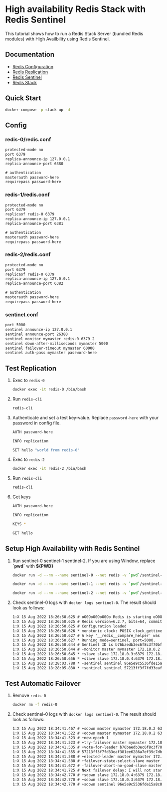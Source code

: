 # High availability Redis Stack with Redis Sentinel

This tutorial shows how to run a Redis Stack Server (bundled Redis modules) with High Availbility using Redis Sentinel.

## Documentation

- [Redis Configuration](https://redis.io/docs/manual/config/)
- [Redis Replication](https://redis.io/docs/manual/replication/)
- [Redis Sentinel](https://redis.io/docs/manual/sentinel/)
- [Redis Stack](https://redis.io/docs/stack/)

## Quick Start

```bash
docker-compose -p stack up -d
```

## Config

### redis-0/redis.conf

```txt
protected-mode no
port 6379
replica-announce-ip 127.0.0.1
replica-announce-port 6380

# authentication
masterauth password-here
requirepass password-here
```

### redis-1/redis.conf

```txt
protected-mode no
port 6379
replicaof redis-0 6379
replica-announce-ip 127.0.0.1
replica-announce-port 6381

# authentication
masterauth password-here
requirepass password-here
```

### redis-2/redis.conf

```txt
protected-mode no
port 6379
replicaof redis-0 6379
replica-announce-ip 127.0.0.1
replica-announce-port 6382

# authentication
masterauth password-here
requirepass password-here
```

### sentinel.conf

```txt
port 5000
sentinel announce-ip 127.0.0.1
sentinel announce-port 26380
sentinel monitor mymaster redis-0 6379 2
sentinel down-after-milliseconds mymaster 5000
sentinel failover-timeout mymaster 60000
sentinel auth-pass mymaster password-here
```

## Test Replication

1. Exec to `redis-0`

    ```bash
    docker exec -it redis-0 /bin/bash
    ```

2. Run `redis-cli`

    ```bash
    redis-cli
    ```

3. Authenticate and set a test key-value. Replace `password-here` with your password in config file.

    ```bash
    AUTH password-here

    INFO replication

    SET hello "world from redis-0"
    ```

4. Exec to `redis-2`

    ```bash
    docker exec -it redis-2 /bin/bash
    ```

5. Run `redis-cli`

    ```bash
    redis-cli
    ```

6. Get keys

    ```bash
    AUTH password-here

    INFO replication

    KEYS *

    GET hello
    ```

## Setup High Availability with Redis Sentinel

1. Run sentinel-0 sentinel-1 sentinel-2. If you are using Window, replace **\`pwd\`** with **${PWD}**

      ```bash
      docker run -d --rm --name sentinel-0 --net redis -v `pwd`/sentinel-0:/etc/sentinel redis/redis-stack-server:latest redis-sentinel /etc/sentinel/sentinel.conf

      docker run -d --rm --name sentinel-1 --net redis -v `pwd`/sentinel-1:/etc/sentinel redis/redis-stack-server:latest redis-sentinel /etc/sentinel/sentinel.conf

      docker run -d --rm --name sentinel-2 --net redis -v `pwd`/sentinel-2:/etc/sentinel redis/redis-stack-server:latest redis-sentinel /etc/sentinel/sentinel.conf
      ```

2. Check sentinel-0 logs with `docker logs sentinel-0`. The result should look as follows:

      ```txt
      1:X 15 Aug 2022 18:26:50.625 # oO0OoO0OoO0Oo Redis is starting oO0OoO0OoO0Oo
      1:X 15 Aug 2022 18:26:50.625 # Redis version=6.2.7, bits=64, commit=00000000, modified=0, pid=1, just started
      1:X 15 Aug 2022 18:26:50.625 # Configuration loaded
      1:X 15 Aug 2022 18:26:50.626 * monotonic clock: POSIX clock_gettime
      1:X 15 Aug 2022 18:26:50.627 # A key '__redis__compare_helper' was added to Lua globals which is not on the globals allow list nor listed on the deny list.
      1:X 15 Aug 2022 18:26:50.627 * Running mode=sentinel, port=5000.
      1:X 15 Aug 2022 18:26:50.644 # Sentinel ID is b76baedb3ec6f8c3f70bfbac81c424bebd5333bd
      1:X 15 Aug 2022 18:26:50.644 # +monitor master mymaster 172.18.0.2 6379 quorum 2
      1:X 15 Aug 2022 18:26:50.645 * +slave slave 172.18.0.3:6379 172.18.0.3 6379 @ mymaster 172.18.0.2 6379
      1:X 15 Aug 2022 18:26:50.656 * +slave slave 172.18.0.4:6379 172.18.0.4 6379 @ mymaster 172.18.0.2 6379
      1:X 15 Aug 2022 18:28:03.788 * +sentinel sentinel 96e5e9c5536fde15a8c00265373f6503ee9d0550 172.18.0.6 5000 @ mymaster 172.18.0.2 6379
      1:X 15 Aug 2022 18:28:05.830 * +sentinel sentinel 57213ff3f7fd33eaf381ee6286a7ef39c7dbccc1 172.18.0.7 5000 @ mymaster 172.18.0.2 6379
      ```

## Test Automatic Failover

1. Remove `redis-0`

      ```bash
      docker rm -f redis-0
      ```

2. Check sentinel-0 logs with `docker logs sentinel-0`. The result should look as follows:

      ```txt
      1:X 15 Aug 2022 18:34:41.467 # +sdown master mymaster 172.18.0.2 6379
      1:X 15 Aug 2022 18:34:41.522 # +odown master mymaster 172.18.0.2 6379 #quorum 2/2
      1:X 15 Aug 2022 18:34:41.523 # +new-epoch 1
      1:X 15 Aug 2022 18:34:41.523 # +try-failover master mymaster 172.18.0.2 6379
      1:X 15 Aug 2022 18:34:41.535 # +vote-for-leader b76baedb3ec6f8c3f70bfbac81c424bebd5333bd 1
      1:X 15 Aug 2022 18:34:41.555 # 57213ff3f7fd33eaf381ee6286a7ef39c7dbccc1 voted for b76baedb3ec6f8c3f70bfbac81c424bebd5333bd 1
      1:X 15 Aug 2022 18:34:41.588 # +elected-leader master mymaster 172.18.0.2 6379
      1:X 15 Aug 2022 18:34:41.588 # +failover-state-select-slave master mymaster 172.18.0.2 6379
      1:X 15 Aug 2022 18:34:41.672 # -failover-abort-no-good-slave master mymaster 172.18.0.2 6379
      1:X 15 Aug 2022 18:34:41.725 # Next failover delay: I will not start a failover before Mon Aug 15 18:36:42 2022
      1:X 15 Aug 2022 18:34:42.770 # +sdown slave 172.18.0.4:6379 172.18.0.4 6379 @ mymaster 172.18.0.2 6379
      1:X 15 Aug 2022 18:34:42.770 # +sdown slave 172.18.0.3:6379 172.18.0.3 6379 @ mymaster 172.18.0.2 6379
      1:X 15 Aug 2022 18:34:42.770 # +sdown sentinel 96e5e9c5536fde15a8c00265373f6503ee9d0550 172.18.0.6 5000 @ mymaster 172.18.0.2 6379
      ```